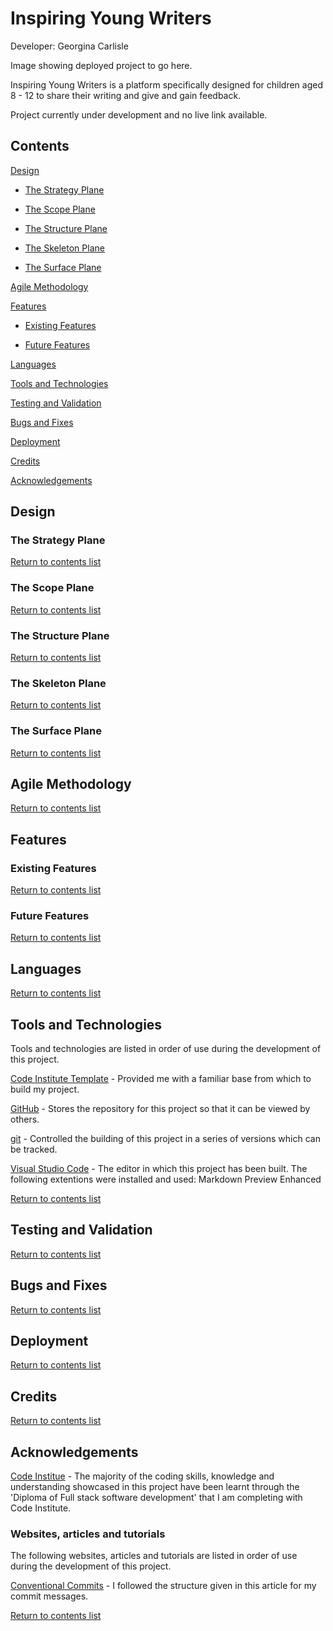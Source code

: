 # Inspiring Young Writers

Developer: Georgina Carlisle

Image showing deployed project to go here.

Inspiring Young Writers is a platform specifically designed for children aged 8 - 12 to share their writing and give and gain feedback.

Project currently under development and no live link available.


## Contents

[Design](#design)

- [The Strategy Plane](#the-strategy-plane)

- [The Scope Plane](#the-scope-plane)

- [The Structure Plane](#the-structure-plane)

- [The Skeleton Plane](#the-skeleton-plane)

- [The Surface Plane](#the-surface-plane)

[Agile Methodology](#agile-methodology)

[Features](#features)

- [Existing Features](#existing-features)

- [Future Features](#future-features)

[Languages](#languages)

[Tools and Technologies](#tools-and-technologies)

[Testing and Validation](#testing-and-validation)

[Bugs and Fixes](#bugs-and-fixes)

[Deployment](#deployment)

[Credits](#credits)

[Acknowledgements](#acknowledgements)


## Design

### The Strategy Plane

[Return to contents list](#contents)


### The Scope Plane

[Return to contents list](#contents)


### The Structure Plane

[Return to contents list](#contents)


### The Skeleton Plane

[Return to contents list](#contents)


### The Surface Plane

[Return to contents list](#contents)


## Agile Methodology

[Return to contents list](#contents)


## Features

### Existing Features

[Return to contents list](#contents)


### Future Features

[Return to contents list](#contents)


## Languages

[Return to contents list](#contents)


## Tools and Technologies

Tools and technologies are listed in order of use during the development of this project.

[Code Institute Template](https://github.com/Code-Institute-Org/ci-full-template) - Provided me with a familiar base from which to build my project.

[GitHub](https://github.com/) - Stores the repository for this project so that it can be viewed by others.

[git](https://git-scm.com/) - Controlled the building of this project in a series of versions which can be tracked.

[Visual Studio Code](https://code.visualstudio.com/) - The editor in which this project has been built. The following extentions were installed and used: Markdown Preview Enhanced

[Return to contents list](#contents)


## Testing and Validation

[Return to contents list](#contents)


## Bugs and Fixes

[Return to contents list](#contents)


## Deployment

[Return to contents list](#contents)


## Credits

[Return to contents list](#contents)


## Acknowledgements

[Code Institue](https://codeinstitute.net) - The majority of the coding skills, knowledge and understanding showcased in this project have been learnt through the 'Diploma of Full stack software development' that I am completing with Code Institute.

### Websites, articles and tutorials

The following websites, articles and tutorials are listed in order of use during the development of this project.

[Conventional Commits](https://www.conventionalcommits.org/en/v1.0.0/) - I followed the structure given in this article for my commit messages.

[Return to contents list](#contents)
